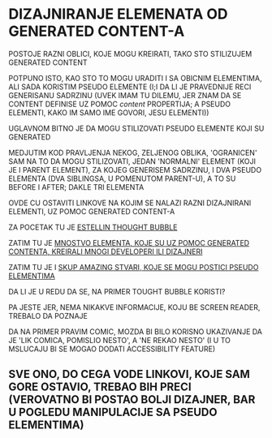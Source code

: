 # DIZAJNIRANJE ELEMENATA OD GENERATED CONTENT-A

POSTOJE RAZNI OBLICI, KOJE MOGU KREIRATI, TAKO STO STILIZUJEM GENERATED CONTENT

POTPUNO ISTO, KAO STO TO MOGU URADITI I SA OBICNIM ELEMENTIMA, ALI SADA KORISTIM PSEUDO ELEMENTE (I;I DA LI JE PRAVEDNIJE RECI GENERISANU SADRZINU (UVEK IMAM TU DILEMU, JER ZNAM DA SE CONTENT DEFINISE UZ POMOC *content* PROPERTIJA; A PSEUDO ELEMENTI, KAKO IM SAMO IME GOVORI, JESU ELEMENTI))

UGLAVNOM BITNO JE DA MOGU STILIZOVATI PSEUDO ELEMENTE KOJI SU GENERATED

MEDJUTIM KOD PRAVLJENJA NEKOG, ZELJENOG OBLIKA, 'OGRANICEN' SAM NA TO DA MOGU STILIZOVATI, JEDAN 'NORMALNI' ELEMENT (KOJI JE I PARENT ELEMENT), ZA KOJEG GENERISEM SADRZINU, I DVA PSEUDO ELEMENTA (DVA SIBLINGSA, U POMENUTOM PARENT-U), A TO SU BEFORE I AFTER; DAKLE TRI ELEMENTA

OVDE CU OSTAVITI LINKOVE NA KOJIM SE NALAZI RAZNI DIZAJNIRANI ELEMENTI, UZ POMOC GENERATED CONTENT-A

ZA POCETAK TU JE [ESTELLIN THOUGHT BUBBLE](https://estelle.github.io/cssmastery/generated/#slide36)

ZATIM TU JE [MNOSTVO ELEMENTA, KOJE SU UZ POMOC GENERATED CONTENTA, KREIRALI MNOGI DEVELOPERI ILI DIZAJNERI](https://css-tricks.com/the-shapes-of-css/)

ZATIM TU JE I [SKUP AMAZING STVARI, KOJE SE MOGU POSTICI PSEUDO ELEMENTIMA](https://css-tricks.com/pseudo-element-roundup/)

DA LI JE U REDU DA SE, NA PRIMER TOUGHT BUBBLE KORISTI?

PA JESTE JER, NEMA NIKAKVE INFORMACIJE, KOJU BE SCREEN READER, TREBALO DA POZNAJE

DA NA PRIMER PRAVIM COMIC, MOZDA BI BILO KORISNO UKAZIVANJE DA JE 'LIK COMICA, POMISLIO NESTO', A 'NE REKAO NESTO' (I U TO MSLUCAJU BI SE MOGAO DODATI ACCESSIBILITY FEATURE)

## SVE ONO, DO CEGA VODE LINKOVI, KOJE SAM GORE OSTAVIO, TREBAO BIH PRECI (VEROVATNO BI POSTAO BOLJI DIZAJNER, BAR U POGLEDU MANIPULACIJE SA PSEUDO ELEMENTIMA)